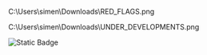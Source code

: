 C:\Users\simen\Downloads\RED_FLAGS.png



C:\Users\simen\Downloads\UNDER_DEVELOPMENTS.png















![Static Badge](https://img.shields.io/badge/LAST%20COMMIT%20-%2009.09.24%20-%20?style=flat)
